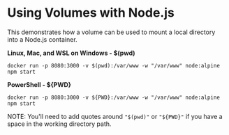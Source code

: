 # Using Volumes with Node.js

This demonstrates how a volume can be used to mount a local directory into a Node.js container.

**Linux, Mac, and WSL on Windows - $(pwd)**

`docker run -p 8080:3000 -v $(pwd):/var/www -w "/var/www" node:alpine npm start`

**PowerShell - ${PWD}**

`docker run -p 8080:3000 -v ${PWD}:/var/www -w "/var/www" node:alpine npm start`

NOTE: You'll need to add quotes around `"$(pwd)"` or `"${PWD}"` if you have a space in the working directory path.